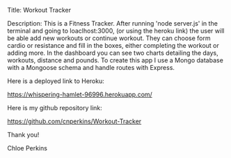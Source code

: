 Title: Workout Tracker

Description: This is a Fitness Tracker. After running 'node server.js' in the terminal and going to loaclhost:3000, (or using the heroku link) the user will be able add new workouts or continue workout. They can choose form cardio or resistance and fill in the boxes, either completing the workout or adding more. In the dashboard you can see two charts detailing the days, workouts, distance and pounds. To create this app I use a Mongo database with a Mongoose schema and handle routes with Express.

Here is a deployed link to Heroku: 

https://whispering-hamlet-96996.herokuapp.com/

Here is my github repository link:

https://github.com/cnperkins/Workout-Tracker

Thank you!

Chloe Perkins